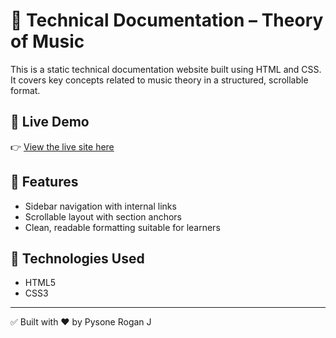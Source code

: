 # 🎼 Technical Documentation – Theory of Music

This is a static technical documentation website built using HTML and CSS. It covers key concepts related to music theory in a structured, scrollable format.

## 🔗 Live Demo
👉 [View the live site here](https://pysonerogan.github.io/Technical_Documentation-Theory_of_Music/)

## 📁 Features
- Sidebar navigation with internal links
- Scrollable layout with section anchors
- Clean, readable formatting suitable for learners

## 📌 Technologies Used
- HTML5
- CSS3

---

✅ Built with ❤️ by Pysone Rogan J
